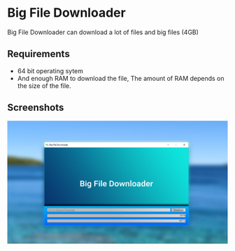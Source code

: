 # Big File Downloader
Big File Downloader can download a lot of files and big files (4GB)
## Requirements
 - 64 bit operating sytem
 - And enough RAM to download the file, The amount of RAM depends on the size of the file.

## Screenshots
![UserInterface](https://raw.githubusercontent.com/DcZipPL/BigFileDownloader/master/Icons/AppImage.png)
